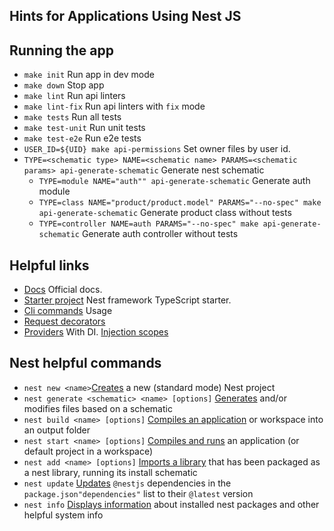## Hints for Applications Using Nest JS

## Running the app
* `make init` Run app in dev mode
* `make down` Stop app
* `make lint` Run api linters
* `make lint-fix` Run api linters with `fix` mode
* `make tests` Run all tests
* `make test-unit` Run unit tests
* `make test-e2e` Run e2e tests
* `USER_ID=${UID} make api-permissions` Set owner files by user id.
* `TYPE=<schematic type> NAME=<schematic name> PARAMS=<schematic params> api-generate-schematic` Generate nest schematic
  * `TYPE=module NAME="auth"" api-generate-schematic` Generate auth module
  * `TYPE=class NAME="product/product.model" PARAMS="--no-spec" make api-generate-schematic` Generate product class without tests
  * `TYPE=controller NAME=auth PARAMS="--no-spec" make api-generate-schematic` Generate auth controller without tests

## Helpful links
* [Docs][101] Official docs.
* [Starter project][102] Nest framework TypeScript starter.
* [Cli commands][103] Usage
* [Request decorators][104]
* [Providers][105] With DI. [Injection scopes][106]

## Nest helpful commands
* `nest new <name>`[Creates][201] a new (standard mode) Nest project
* `nest generate <schematic> <name> [options]` [Generates][202] and/or modifies files based on a schematic
* `nest build <name> [options]` [Compiles an application][203] or workspace into an output folder
* `nest start <name> [options]` [Compiles and runs][204] an application (or default project in a workspace)
* `nest add <name> [options]` [Imports a library][205] that has been packaged as a nest library, running its install schematic
* `nest update` [Updates][206] `@nestjs` dependencies in the `package.json"dependencies"` list to their `@latest` version
* `nest info` [Displays information][207] about installed nest packages and other helpful system info

[101]: https://docs.nestjs.com/
[102]: https://github.com/nestjs/typescript-starter
[103]: https://docs.nestjs.com/cli/usages
[104]: https://docs.nestjs.com/controllers#request-object
[105]: https://docs.nestjs.com/providers
[106]: https://docs.nestjs.com/fundamentals/injection-scopes

[201]: https://docs.nestjs.com/cli/usages#nest-new
[202]: https://docs.nestjs.com/cli/usages#nest-generate
[203]: https://docs.nestjs.com/cli/usages#nest-build
[204]: https://docs.nestjs.com/cli/usages#nest-start
[205]: https://docs.nestjs.com/cli/usages#nest-add
[206]: https://docs.nestjs.com/cli/usages#nest-update
[207]: https://docs.nestjs.com/cli/usages#nest-info
